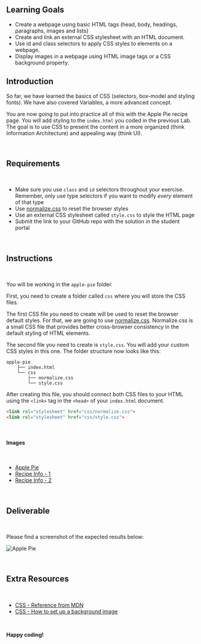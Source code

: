<!-- # LAB | CSS - Recipes Clone -->

## Learning Goals

- Create a webpage using basic HTML tags (head, body, headings, paragraphs, images and lists)
- Create and link an external CSS stylesheet with an HTML document.
- Use id and class selectors to apply CSS styles to elements on a webpage.
- Display images in a webpage using HTML image tags or a CSS background property.

## Introduction

So far, we have learned the basics of CSS (selectors, box-model and styling fonts). We have also covered Variables, a more advanced concept.

You are now going to put into practice all of this with the Apple Pie recipe page. You will add styling to the `index.html` you coded in the previous Lab. The goal is to use CSS to present the content in a more organized (think Information Architecture) and appealing way (think UI).

<br>

## Requirements

<br>

- Make sure you use `class` and `id` selectors throughout your exercise. Remember, only use type selectors if you want to modify *every* element of that type
- Use [normalize.css](https://necolas.github.io/normalize.css/) to reset the browser styles
- Use an external CSS stylesheet called `style.css` to style the HTML page
- Submit the link to your GitHub repo with the solution in the student portal

<br>

## Instructions

<br>

You will be working in the `apple-pie` folder. 

First, you need to create a folder called `css` where you will store the CSS files.

The first CSS file you need to create will be used to reset the browser default styles. For that, we are going to use [normalize.css](https://necolas.github.io/normalize.css/). Normalize.css is a small CSS file that provides better cross-browser consistency in the default styling of HTML elements.

The second file you need to create is `style.css`. You will add your custom CSS styles in this one. The folder structure now looks like this:

```shell
apple-pie       
    ├── index.html
    └── css
        ├── normalize.css
        └── style.css
```   

After creating this file, you should connect both CSS files to your HTML using the `<link>` tag in the `<head>` of your `index.html` document.

```html
<link rel="stylesheet" href="css/normalize.css">
<link rel="stylesheet" href="css/style.css">
```

<br>

#### Images

<br>

- [Apple Pie](https://education-team-2020.s3.eu-west-1.amazonaws.com/uxui/lab-recipes-apple-pie.jpeg)
- [Recipe Info - 1](https://education-team-2020.s3.eu-west-1.amazonaws.com/uxui/lab-recipes-recipe-info.png)
- [Recipe Info - 2](https://education-team-2020.s3.eu-west-1.amazonaws.com/uxui/lab-recipes-recipe-info-2.png)

<br>

## Deliverable

<br>

Please find a screenshot of the expected results below:
<br>

![Apple Pie](https://ih-materials.s3-eu-west-1.amazonaws.com/java/apple-pie-recipe-css.jpg)

<br>

## Extra Resources

<br>

- [CSS - Reference from MDN](https://developer.mozilla.org/en-US/docs/Web/CSS)
- [CSS - How to set up a background image](https://developer.mozilla.org/en/docs/Web/CSS/background-image)

<br>

**Happy coding!** 